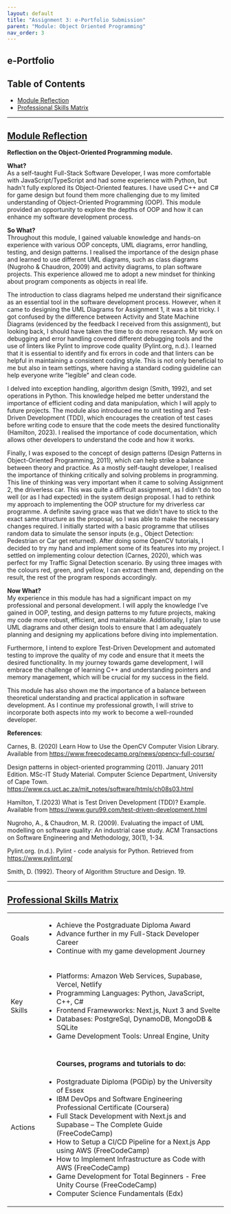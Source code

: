 ```yaml
---
layout: default
title: "Assignment 3: e-Portfolio Submission"
parent: "Module: Object Oriented Programming"
nav_order: 3
---
```


<h2>e-Portfolio</h2>


## Table of Contents
- [Module Reflection](#module-reflection)
- [Professional Skills Matrix](#professional-skills-matrix)

---
## [Module Reflection](#module-reflection)
**Reflection on the Object-Oriented Programming module.**

**What?**  
As a self-taught Full-Stack Software Developer, I was more comfortable with JavaScript/TypeScript and had some experience with Python, but hadn't fully explored its Object-Oriented features. I have used C++ and C# for game design but found them more challenging due to my limited understanding of Object-Oriented Programming (OOP). This module provided an opportunity to explore the depths of OOP and how it can enhance my software development process.  

**So What?**  
Throughout this module, I gained valuable knowledge and hands-on experience with various OOP concepts, UML diagrams, error handling, testing, and design patterns. I realised the importance of the design phase and learned to use different UML diagrams, such as class diagrams (Nugroho & Chaudron, 2009) and activity diagrams, to plan software projects. This experience allowed me to adopt a new mindset for thinking about program components as objects in real life.

The introduction to class diagrams helped me understand their significance as an essential tool in the software development process. However, when it came to designing the UML Diagrams for Assignment 1, it was a bit tricky. I got confused by the difference between Activity and State Machine Diagrams (evidenced by the feedback I received from this assignment), but looking back, I should have taken the time to do more research. My work on debugging and error handling covered different debugging tools  and the use of linters like Pylint to improve code quality (Pylint.org, n.d.). I learned that it is essential to identify and fix errors in code and that linters can be helpful in maintaining a consistent coding style. This is not only beneficial to me but also in team settings, where having a standard coding guideline can help everyone write "legible" and clean code.

I delved into exception handling, algorithm design (Smith, 1992), and set operations in Python. This knowledge helped me better understand the importance of efficient coding and data manipulation, which I will apply to future projects. The module also introduced me to unit testing and Test-Driven Development (TDD), which encourages the creation of test cases before writing code to ensure that the code meets the desired functionality (Hamilton, 2023). I realised the importance of code documentation, which allows other developers to understand the code and how it works.

Finally, I was exposed to the concept of design patterns (Design Patterns in Object-Oriented Programming, 2011), which can help strike a balance between theory and practice. As a mostly self-taught developer, I realised the importance of thinking critically and solving problems in programming. This line of thinking was very important when it came to solving Assignment 2, the driverless car. This was quite a difficult assignment, as I didn't do too well (or as I had expected) in the system design proposal. I had to rethink my approach to implementing the OOP structure for my driverless car programme. A definite saving grace was that we didn't have to stick to the exact same structure as the proposal, so I was able to make the necessary changes required. I initially started with a basic programme that utilises random data to simulate the sensor inputs (e.g., Object Detection: Pedestrian or Car get returned). After doing some OpenCV tutorials, I decided to try my hand and implement some of its features into my project. I settled on implementing colour detection (Carnes, 2020), which was perfect for my Traffic Signal Detection scenario. By using three images with the colours red, green, and yellow, I can extract them and, depending on the result, the rest of the program responds accordingly.  

**Now What?**  
My experience in this module has had a significant impact on my professional and personal development. I will apply the knowledge I've gained in OOP, testing, and design patterns to my future projects, making my code more robust, efficient, and maintainable. Additionally, I plan to use UML diagrams and other design tools to ensure that I am adequately planning and designing my applications before diving into implementation.

Furthermore, I intend to explore Test-Driven Development and automated testing to improve the quality of my code and ensure that it meets the desired functionality. In my journey towards game development, I will embrace the challenge of learning C++ and understanding pointers and memory management, which will be crucial for my success in the field.

This module has also shown me the importance of a balance between theoretical understanding and practical application in software development. As I continue my professional growth, I will strive to incorporate both aspects into my work to become a well-rounded developer.

**References**:  

Carnes, B. (2020) Learn How to Use the OpenCV Computer Vision Library. Available from https://www.freecodecamp.org/news/opencv-full-course/

Design patterns in object-oriented programming (2011). January 2011 Edition. MSc-IT Study Material. Computer Science Department, University of Cape Town.
https://www.cs.uct.ac.za/mit_notes/software/htmls/ch08s03.html

Hamilton, T.(2023) What is Test Driven Development (TDD)? Example. Available from https://www.guru99.com/test-driven-development.html

Nugroho, A., & Chaudron, M. R. (2009). Evaluating the impact of UML modelling on software quality: An industrial case study. ACM Transactions on Software Engineering and Methodology, 30(1), 1-34.

Pylint.org. (n.d.). Pylint - code analysis for Python. Retrieved from https://www.pylint.org/ 

Smith, D. (1992). Theory of Algorithm Structure and Design. 19.

---
## [Professional Skills Matrix](#professional-skills-matrix)


<table>
   <!-- <thead>
      <tr>
         <th>Header1</th>
         <th>Header2</th>
      </tr>
   </thead> -->
   <tbody>
      <tr>
         <td>Goals</td>
         <td>
          <ul>
            <li>Achieve the Postgraduate Diploma Award</li>
            <li>Advance further in my Full-Stack Developer Career</li>
            <li>Continue with my game development Journey</li>
          </ul>
         </td>
      </tr>
      <tr>
         <td>Key Skills</td>
         <td>
          <ul>
            <li>Platforms: Amazon Web Services, Supabase, Vercel, Netlify</li>
            <li>Programming Languages: Python, JavaScript, C++, C#</li>
            <li>Frontend Framewworks: Next.js, Nuxt 3 and Svelte</li>
            <li>Databases: PostgreSql, DynamoDB, MongoDB & SQLite</li>
            <li>Game Development Tools: Unreal Engine, Unity</li>
          </ul>
         </td>
      </tr>
      <tr>
         <td>Actions</td>
         <td>
          <ul>
            <h4>Courses, programs and tutorials to do:</h4>
            <li>Postgraduate Diploma (PGDip) by the University of Essex</li>
            <li>IBM DevOps and Software Engineering Professional Certificate (Coursera) </li>
            <li>Full Stack Development with Next.js and Supabase – The Complete Guide (FreeCodeCamp)</li>
            <li>How to Setup a CI/CD Pipeline for a Next.js App using AWS (FreeCodeCamp)</li>
            <li>How to Implement Infrastructure as Code with AWS (FreeCodeCamp)</li>
            <li>Game Development for Total Beginners - Free Unity Course (FreeCodeCamp)</li>
            <li>Computer Science Fundamentals (Edx)</li>
          </ul>
         </td>
      </tr>
   </tbody>
</table>